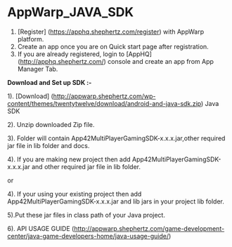 AppWarp_JAVA_SDK
==============


1. [Register] (https://apphq.shephertz.com/register) with AppWarp platform.
2. Create an app once you are on Quick start page after registration.
3. If you are already registered, login to [AppHQ] (http://apphq.shephertz.com/) console and create an app from App Manager Tab.

__Download and Set up SDK :-__

1). [Download] (http://appwarp.shephertz.com/wp-content/themes/twentytwelve/download/android-and-java-sdk.zip) Java SDK

2). Unzip downloaded Zip file.

3). Folder will contain App42MultiPlayerGamingSDK-x.x.x.jar,other required jar file in lib folder and docs.

4). If you are making new project then add App42MultiPlayerGamingSDK-x.x.x.jar and other required jar file in lib folder.

 or 
 
4). If your using your existing project then add App42MultiPlayerGamingSDK-x.x.x.jar and lib jars in your project lib folder.
 
5).Put these jar files in class path of your Java project.

6). API USAGE GUIDE (http://appwarp.shephertz.com/game-development-center/java-game-developers-home/java-usage-guide/)

